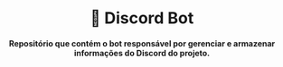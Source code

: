 <h1 align="center">🤖 Discord Bot</h1>
<h4 align="center">Repositório que contém o bot responsável por gerenciar e armazenar informações do Discord do projeto.</h4>
<br />
